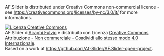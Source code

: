 AF.Slider is distributed under Creative Commons non-commercial licence - see https://creativecommons.org/licenses/by-nc/3.0/it/ for more informations.

<!DOCTYPE html>

<a rel="license" href="http://creativecommons.org/licenses/by-nc-sa/4.0/"><img alt="Licenza Creative Commons" style="border-width:0" src="https://i.creativecommons.org/l/by-nc-sa/4.0/88x31.png" /></a><br /><span xmlns:dct="http://purl.org/dc/terms/" property="dct:title"></span> AF.Slider</span> di<a xmlns:cc="http://creativecommons.org/ns#" href="https://www.afslider.it" property="cc:attributionName" rel="cc:attributionURL">Airaghi Fulvio</a> è distribuito con Licenza <a rel="license" href="http://creativecommons.org/licenses/by-nc-sa/4.0/">Creative Commons Attribuzione - Non commerciale - Condividi allo stesso modo 4.0 Internazionale</a>.<br />Based on a work at <a xmlns:dct="http://purl.org/dc/terms/" href="https://github.com/Af-Slider/AF.Slider-open-project" rel="dct:source">https://github.com/Af-Slider/AF.Slider-open-project</a>.
